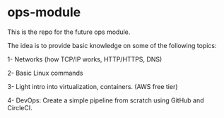 # ops-module


This is the repo for the future ops module.

The idea is to provide basic knowledge on some of the following topics:

1- Networks (how TCP/IP works, HTTP/HTTPS, DNS)

2- Basic Linux commands

3- Light intro into virtualization, containers. (AWS free tier)

4- DevOps: Create a simple pipeline from scratch using GitHub and CircleCI.
